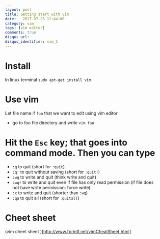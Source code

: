 ```yaml
---
layout: post
title: Getting start with vim
date:   2017-07-23 12:44:00
category: vim
tags: [vim editor]
comments: true
disqus_url:
disqus_identifier: vim_1
---
```


# Install
In linux terminal
`sudo apt-get install vim`

# Use vim
Let file name if `foo` that we want to edit using vim editor
- go to foo file directory and write `vim foo`

# Hit the `Esc` key; that goes into command mode. Then you can type
- `:q` to quit (short for `:quit`)
- `:q!` to quit without saving (short for `:quit!`)
- `:wq` to write and quit (think write and quit)
- `:wq!` to write and quit even if file has only read permission (if file does not have write permission: force write)
- `:x` to write and quit (shorter than `:wq`)
- `:qa` to quit all (short for `:quitall`)

# Cheet sheet
(vim cheet sheet )[http://www.fprintf.net/vimCheatSheet.html]
